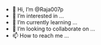 - 👋 Hi, I’m @Raja007p
- 👀 I’m interested in ...
- 🌱 I’m currently learning ...
- 💞️ I’m looking to collaborate on ...
- 📫 How to reach me ...

<!---
Raja007p/Raja007p is a ✨ special ✨ repository because its `README.md` (this file) appears on your GitHub profile.
You can click the Preview link to take a look at your changes.
--->
